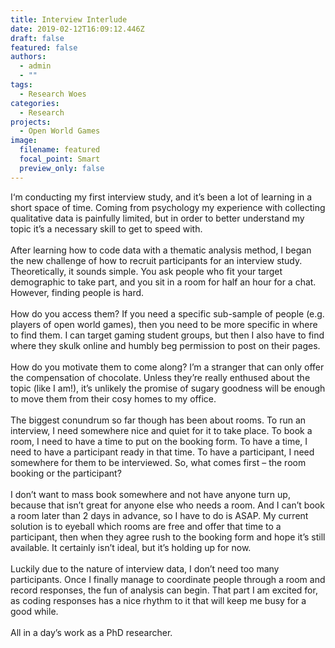 ```yaml
---
title: Interview Interlude
date: 2019-02-12T16:09:12.446Z
draft: false
featured: false
authors:
  - admin
  - ""
tags:
  - Research Woes
categories:
  - Research
projects:
  - Open World Games
image:
  filename: featured
  focal_point: Smart
  preview_only: false
---
```

<!--StartFragment-->

I‘m conducting my first interview study, and it’s been a lot of learning in a short space of time. Coming from psychology my experience with collecting qualitative data is painfully limited, but in order to better understand my topic it’s a necessary skill to get to speed with.\
\
After learning how to code data with a thematic analysis method, I began the new challenge of how to recruit participants for an interview study. Theoretically, it sounds simple. You ask people who fit your target demographic to take part, and you sit in a room for half an hour for a chat. However, finding people is hard.\
\
How do you access them? If you need a specific sub-sample of people (e.g. players of open world games), then you need to be more specific in where to find them. I can target gaming student groups, but then I also have to find where they skulk online and humbly beg permission to post on their pages.\
\
How do you motivate them to come along? I’m a stranger that can only offer the compensation of chocolate. Unless they’re really enthused about the topic (like I am!), it’s unlikely the promise of sugary goodness will be enough to move them from their cosy homes to my office.\
\
The biggest conundrum so far though has been about rooms. To run an interview, I need somewhere nice and quiet for it to take place. To book a room, I need to have a time to put on the booking form. To have a time, I need to have a participant ready in that time. To have a participant, I need somewhere for them to be interviewed. So, what comes first – the room booking or the participant?\
\
I don’t want to mass book somewhere and not have anyone turn up, because that isn’t great for anyone else who needs a room. And I can’t book a room later than 2 days in advance, so I have to do is ASAP. My current solution is to eyeball which rooms are free and offer that time to a participant, then when they agree rush to the booking form and hope it’s still available. It certainly isn’t ideal, but it’s holding up for now.\
\
Luckily due to the nature of interview data, I don’t need too many participants. Once I finally manage to coordinate people through a room and record responses, the fun of analysis can begin. That part I am excited for, as coding responses has a nice rhythm to it that will keep me busy for a good while.\
\
All in a day’s work as a PhD researcher.

<!--EndFragment-->